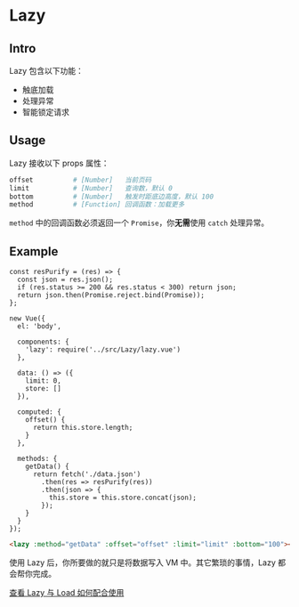 # Lazy

## Intro

Lazy 包含以下功能：

- 触底加载
- 处理异常
- 智能锁定请求

## Usage

Lazy 接收以下 props 属性：

```bash
offset          # [Number]   当前页码
limit           # [Number]   查询数，默认 0
bottom          # [Number]   触发时距底边高度，默认 100
method          # [Function] 回调函数：加载更多
```

`method` 中的回调函数必须返回一个 `Promise`，你**无需**使用 `catch` 处理异常。

## Example

```JS
const resPurify = (res) => {
  const json = res.json();
  if (res.status >= 200 && res.status < 300) return json;
  return json.then(Promise.reject.bind(Promise));
};

new Vue({
  el: 'body',

  components: {
    'lazy': require('../src/Lazy/lazy.vue')
  },

  data: () => ({
    limit: 0,
    store: []
  }),

  computed: {
    offset() {
      return this.store.length;
    }
  },

  methods: {
    getData() {
      return fetch('./data.json')
        .then(res => resPurify(res))
        .then(json => {
          this.store = this.store.concat(json);
        });
    }
  }
});
```

```HTML
<lazy :method="getData" :offset="offset" :limit="limit" :bottom="100"></lazy>
```

使用 Lazy 后，你所要做的就只是将数据写入 VM 中。其它繁琐的事情，Lazy 都会帮你完成。

[查看 Lazy 与 Load 如何配合使用](https://github.com/banricho/Element/issues/2)

